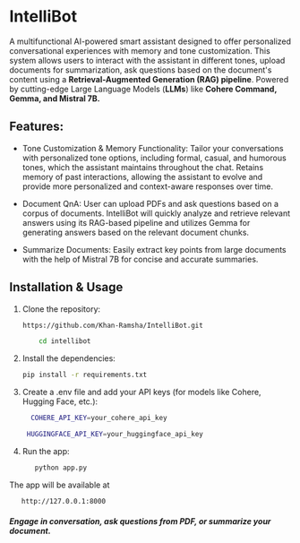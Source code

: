 # IntelliBot

A multifunctional AI-powered smart assistant designed to offer personalized conversational experiences with memory and tone customization. This system allows users to interact with the assistant in different tones, upload documents for summarization, ask questions based on the document's content using a **Retrieval-Augmented Generation (RAG) pipeline**. Powered by cutting-edge Large Language Models (**LLMs**) like **Cohere Command, Gemma, and Mistral 7B.**


## Features:

- Tone Customization & Memory Functionality: Tailor your conversations with personalized tone options, including formal, casual, and humorous tones, which the assistant maintains throughout the chat. Retains memory of past interactions, allowing the assistant to evolve and provide more personalized and context-aware responses over time.

- Document QnA: User can upload PDFs and ask questions based on a corpus of documents. IntelliBot will quickly analyze and retrieve relevant answers using its RAG-based pipeline and utilizes Gemma for generating answers based on the relevant document chunks. 

- Summarize Documents: Easily extract key points from large documents with the help of Mistral 7B for concise and accurate summaries.

## Installation & Usage

1. Clone the repository:

   ``` bash
   https://github.com/Khan-Ramsha/IntelliBot.git
   ```
   ``` bash
       cd intellibot
   ```

3. Install the dependencies:

    ```bash 
    pip install -r requirements.txt
   ```

3. Create a .env file and add your API keys (for models like Cohere, Hugging Face, etc.):

   ``` bash 
     COHERE_API_KEY=your_cohere_api_key
   ```` 
    ```bash 
     HUGGINGFACE_API_KEY=your_huggingface_api_key
   ```
  
4. Run the app:

     ```bash
        python app.py
      ```
  
The app will be available at 
   ```bash
      http://127.0.0.1:8000
   ```

##### Engage in conversation, ask questions from PDF, or summarize your document.

